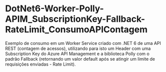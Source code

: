 # DotNet6-Worker-Polly-APIM_SubscriptionKey-Fallback-RateLimit_ConsumoAPIContagem
Exemplo de consumo em um Worker Service criado com .NET 6 de uma API REST (contagem de acessos), utilizando para isto um Header com uma Subscription Key do Azure API Management e a biblioteca Polly com o padrão Fallback (retornando um valor default após se atingir um limite de requisições enviadas - Rate Limit).
